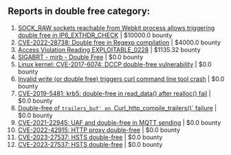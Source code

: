 ## Reports in double free category:
1. [SOCK_RAW sockets reachable from Webkit process allows triggering double free in IP6_EXTHDR_CHECK](https://hackerone.com/reports/943231) | $10000.0 bounty
2. [CVE-2022-28738: Double free in Regexp compilation](https://hackerone.com/reports/1549636) | $4000.0 bounty
3. [Access Violation Reading EXPLOITABLE_0228](https://hackerone.com/reports/503208) | $1135.32 bounty
4. [SIGABRT - mirb - Double Free](https://hackerone.com/reports/214576) | $0.0 bounty
5. [Linux kernel: CVE-2017-6074: DCCP double-free vulnerability](https://hackerone.com/reports/347282) | $0.0 bounty
6. [Invalid write (or double free) triggers curl command line tool crash](https://hackerone.com/reports/875775) | $0.0 bounty
7. [CVE-2019-5481: krb5: double-free in read_data() after realloc() fail](https://hackerone.com/reports/686823) | $0.0 bounty
8. [Double-free of `trailers_buf' on `Curl_http_compile_trailers()` failure](https://hackerone.com/reports/687734) | $0.0 bounty
9. [CVE-2021-22945: UAF and double-free in MQTT sending](https://hackerone.com/reports/1269242) | $0.0 bounty
10. [CVE-2022-42915: HTTP proxy double-free](https://hackerone.com/reports/1722065) | $0.0 bounty
11. [CVE-2023-27537: HSTS double-free](https://hackerone.com/reports/1897203) | $0.0 bounty
12. [CVE-2023-27537: HSTS double-free](https://hackerone.com/reports/1913110) | $0.0 bounty